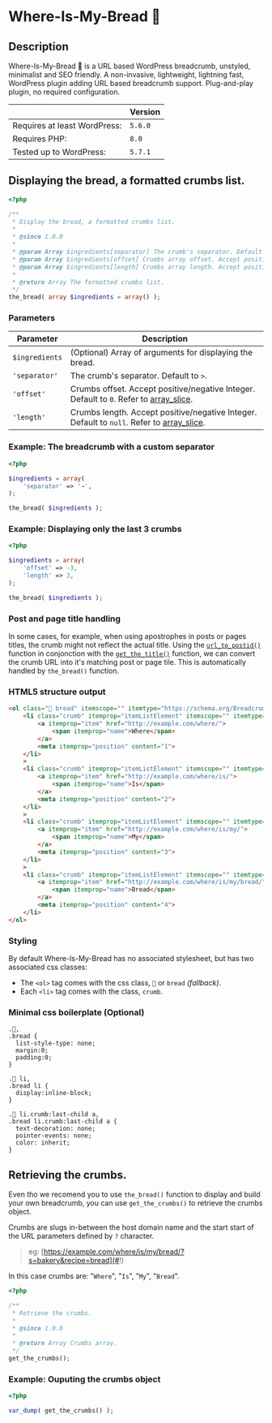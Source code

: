 # Where-Is-My-Bread 🍞

## Description

Where-Is-My-Bread 🍞 is a URL based WordPress breadcrumb, unstyled, minimalist and SEO friendly. A non-invasive, lightweight, lightning fast, WordPress plugin adding URL based breadcrumb support. Plug-and-play plugin, no required configuration.

||Version|
|-|-|
|Requires at least WordPress:|`5.6.0`|
|Requires PHP:|`8.0`|
|Tested up to WordPress:|`5.7.1`|

## Displaying the bread, a formatted crumbs list.

```php
<?php

/**
 * Display the bread, a formatted crumbs list.
 * 
 * @since 1.0.0
 * 
 * @param Array $ingredients[separator] The crumb's separator. Default to >.
 * @param Array $ingredients[offset] Crumbs array offset. Accept positive/negative Integer. Default to 0. Refer to array_slice. https://www.php.net/manual/en/function.array-slice.php.
 * @param Array $ingredients[length] Crumbs array length. Accept positive/negative Integer. Default to null. Refer to array_slice. https://www.php.net/manual/en/function.array-slice.php.
 * 
 * @return Array The formatted crumbs list.
 */
the_bread( array $ingredients = array() );
```

### Parameters

|Parameter|Description|
|-|-|
|`$ingredients`|(Optional) Array of arguments for displaying the bread.|
|`'separator'`|The crumb's separator. Default to `>`.|
|`'offset'`|Crumbs offset. Accept positive/negative Integer. Default to `0`. Refer to [array_slice](https://www.php.net/manual/en/function.array-slice.php).|
|`'length'`|Crumbs length. Accept positive/negative Integer. Default to `null`. Refer to [array_slice](https://www.php.net/manual/en/function.array-slice.php).|

### Example: The breadcrumb with a custom separator

```php
<?php

$ingredients = array(
    'separator' => '→',
);

the_bread( $ingredients );
```

### Example: Displaying only the last 3 crumbs

```php
<?php

$ingredients = array(
    'offset' => -3,
    'length' => 3,
);

the_bread( $ingredients );
```

### Post and page title handling

In some cases, for example, when using apostrophes in posts or pages titles, the crumb might not reflect the actual title. Using the [`url_to_postid()`](https://developer.wordpress.org/reference/functions/url_to_postid/) function in conjonction with the [`get_the_title()`](https://developer.wordpress.org/reference/functions/get_the_title/) function, we can convert the crumb URL into it's matching post or page tile. This is automatically handled by `the_bread()` function.

### HTML5 structure output

```html
<ol class="🍞 bread" itemscope="" itemtype="https://schema.org/BreadcrumbList">
    <li class="crumb" itemprop="itemListElement" itemscope="" itemtype="https://schema.org/ListItem">
        <a itemprop="item" href="http://example.com/where/">
            <span itemprop="name">Where</span>
        </a>
        <meta itemprop="position" content="1">
    </li>
    >
    <li class="crumb" itemprop="itemListElement" itemscope="" itemtype="https://schema.org/ListItem">
        <a itemprop="item" href="http://example.com/where/is/">
            <span itemprop="name">Is</span>
        </a>
        <meta itemprop="position" content="2">
    </li>
    >
    <li class="crumb" itemprop="itemListElement" itemscope="" itemtype="https://schema.org/ListItem">
        <a itemprop="item" href="http://example.com/where/is/my/">
            <span itemprop="name">My</span>
        </a>
        <meta itemprop="position" content="3">
    </li>         
    >
    <li class="crumb" itemprop="itemListElement" itemscope="" itemtype="https://schema.org/ListItem">
        <a itemprop="item" href="http://example.com/where/is/my/bread/">
            <span itemprop="name">Bread</span>
        </a>
        <meta itemprop="position" content="4">
    </li>
</ol>
```

### Styling

By default Where-Is-My-Bread has no associated stylesheet, but has two associated css classes:

- The `<ol>` tag comes with the css class, `🍞` or `bread` *(fallback)*.
- Each `<li>` tag comes with the class, `crumb`.

### Minimal css boilerplate (Optional)

```
.🍞,
.bread {
  list-style-type: none;
  margin:0;
  padding:0;
}

.🍞 li,
.bread li {
  display:inline-block;
}

.🍞 li.crumb:last-child a,
.bread li.crumb:last-child a {
  text-decoration: none;
  pointer-events: none;
  color: inherit;
}
```

## Retrieving the crumbs.

Even tho we recomend you to use `the_bread()` function to display and build your own breadcrumb, you can use `get_the_crumbs()` to retrieve the crumbs object.

Crumbs are slugs in-between the host domain name and the start start of the URL parameters defined by `?` character. 

> eg: [https://example.com/where/is/my/bread/?s=bakery&recipe=bread](#!)

In this case crumbs are: "`Where`", "`Is`", "`My`", "`Bread`".

```php
<?php

/**
 * Retrieve the crumbs.
 * 
 * @since 1.0.0
 *
 * @return Array Crumbs array.
 */
get_the_crumbs();
```

### Example: Ouputing the crumbs object

```php
<?php

var_dump( get_the_crumbs() );
```
